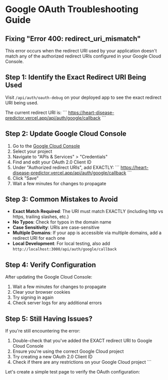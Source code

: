 # Google OAuth Troubleshooting Guide

## Fixing "Error 400: redirect_uri_mismatch"

This error occurs when the redirect URI used by your application doesn't match any of the authorized redirect URIs configured in your Google Cloud Console.

## Step 1: Identify the Exact Redirect URI Being Used

Visit `/api/auth/oauth-debug` on your deployed app to see the exact redirect URI being used.

The current redirect URI is:
\`\`\`
https://heart-disease-predictor.vercel.app/api/auth/google/callback
\`\`\`

## Step 2: Update Google Cloud Console

1. Go to the [Google Cloud Console](https://console.cloud.google.com/)
2. Select your project
3. Navigate to "APIs & Services" > "Credentials"
4. Find and edit your OAuth 2.0 Client ID
5. Under "Authorized redirect URIs", add EXACTLY:
   \`\`\`
   https://heart-disease-predictor.vercel.app/api/auth/google/callback
   \`\`\`
6. Click "Save"
7. Wait a few minutes for changes to propagate

## Step 3: Common Mistakes to Avoid

- **Exact Match Required**: The URI must match EXACTLY (including http vs https, trailing slashes, etc.)
- **No Typos**: Check for typos in the domain name
- **Case Sensitivity**: URIs are case-sensitive
- **Multiple Domains**: If your app is accessible via multiple domains, add a redirect URI for each one
- **Local Development**: For local testing, also add `http://localhost:3000/api/auth/google/callback`

## Step 4: Verify Configuration

After updating the Google Cloud Console:
1. Wait a few minutes for changes to propagate
2. Clear your browser cookies
3. Try signing in again
4. Check server logs for any additional errors

## Step 5: Still Having Issues?

If you're still encountering the error:
1. Double-check that you've added the EXACT redirect URI to Google Cloud Console
2. Ensure you're using the correct Google Cloud project
3. Try creating a new OAuth 2.0 Client ID
4. Check if there are any restrictions on your Google Cloud project
\`\`\`

Let's create a simple test page to verify the OAuth configuration:
